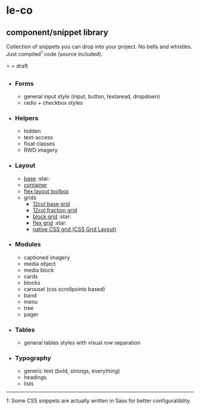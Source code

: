 # le-co

## component/snippet library
Collection of snippets you can drop into your project. No bells and whistles. Just compiled<sup>1</sup> code (source included).

:star: = draft  



<ul>
    <li><h3>Forms</h3>
        <ul>
            <li>general input style (input, button, textaread, dropdown)</li>
            <li>radio + checkbox styles</li>
        </ul>
    </li>
        <li><h3>Helpers</h3>
        <ul>
            <li>hidden</li>
            <li>text-access</li>
            <li>float classes</li>
            <li>RWD imagery</li>
        </ul>
    </li>
    <li><h3>Layout</h3>
        <ul>
            <li><a href="layout/base.scss">base</a> :star:</li>
            <li><a href="layout/container.scss">container</a></li>
            <li><a href="#">flex layout toolbox</a> </li>
            <li>grids
                <ul>
                    <li><a href="layout/grids/float.scss">12col base grid</a></li>
                    <li><a href="layout/grids/fraction.scss">12col fraction grid</a></li>
                    <li><a href="layout/grids/block.scss">block grid</a> :star:</li>
                    <li><a href="layout/grids/flex/flex.scss">flex grid</a>  :star:</li>
                    <li><a href="https://github.com/vlad-saling/Le-co-Grid">native CSS grid (CSS Grid Layout)</a></li>
                </ul>
            </li>
        </ul>
    </li>
    <li><h3>Modules</h3>
        <ul>
            <li>captioned imagery</li>
            <li>media object</li>
            <li>media block</li>
            <li>cards</li>
            <li>blocks</li>
            <li>carousel (css scrollpoints based)</li>
            <li>band</li>
            <li>menu</li>
            <li>tree</li>
            <li>pager</li>
        </ul>
    </li>
    <li><h3>Tables</h3>
        <ul>
            <li>general tables styles with visual row separation</li>
        </ul>
    </li>
    <li><h3>Typography</h3>
        <ul>
            <li>generic text (bold, strongs, everything)</li>
            <li>headings</li>
            <li>lists</li>
        </ul>
    </li>
</ul>

<hr />
1: Some CSS snippets are actually written in Sass for better configuratiblity. 

